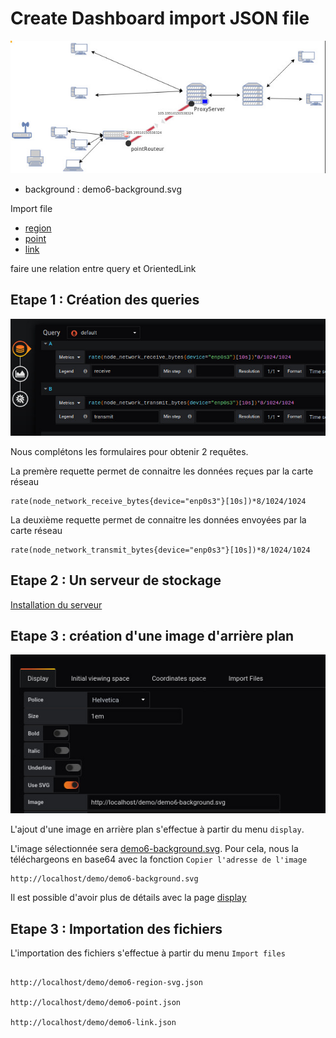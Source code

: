 # Create Dashboard import JSON file




![demo6 step 01](../../screenshots/demo/demo6.jpg)



- background : demo6-background.svg

Import file

- [region](demo6-region-svg.json)
- [point](demo6-point.json)
- [link](demo6-link.json)

faire une relation entre query et OrientedLink





## Etape 1 : Création des queries


![demo3 step 01](../../screenshots/demo/tutorial3/step01.jpg)


Nous complétons les formulaires pour obtenir 2 requêtes.

La premère requette permet de connaitre les données reçues par la carte réseau

```
rate(node_network_receive_bytes{device="enp0s3"}[10s])*8/1024/1024
```

La deuxième requette permet de connaitre les données envoyées par la carte réseau

```
rate(node_network_transmit_bytes{device="enp0s3"}[10s])*8/1024/1024

```

## Etape 2 : Un serveur de stockage


[Installation du serveur](../appendix/server.md)


## Etape 3 : création d'une image d'arrière plan



![demo3 step 03](../../screenshots/demo/tutorial3/step02.jpg)



L'ajout d'une image en arrière plan s'effectue à partir du menu `display`.

L'image sélectionnée sera [demo6-background.svg](https://github.com/atosorigin/grafana-weathermap-panel/blob/master/demo/demo6-background.svg). Pour cela, nous la téléchargeons en base64 avec la  fonction `Copier l'adresse de l'image`


```
http://localhost/demo/demo6-background.svg

```


Il est possible d'avoir plus de détails avec la page [display](../EN/editor/display.md)



## Etape 3 : Importation des fichiers


L'importation des fichiers s'effectue à partir du menu `Import files`


```

http://localhost/demo/demo6-region-svg.json

http://localhost/demo/demo6-point.json

http://localhost/demo/demo6-link.json

```



